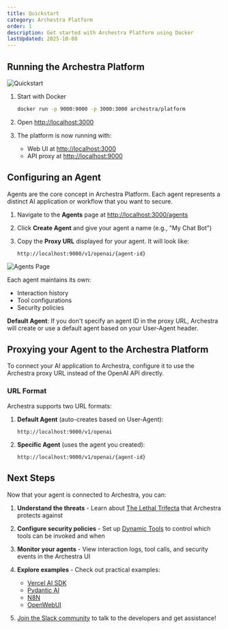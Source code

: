 ```yaml
---
title: Quickstart
category: Archestra Platform
order: 1
description: Get started with Archestra Platform using Docker
lastUpdated: 2025-10-08
---
```


## Running the Archestra Platform

![Quickstart](/docs/platfrom/quickstart-1.png)

1. Start with Docker

   ```bash
   docker run -p 9000:9000 -p 3000:3000 archestra/platform
   ```

2. Open <http://localhost:3000>

3. The platform is now running with:
   - Web UI at <http://localhost:3000>
   - API proxy at <http://localhost:9000>

## Configuring an Agent

Agents are the core concept in Archestra Platform. Each agent represents a distinct AI application or workflow that you want to secure.

1. Navigate to the **Agents** page at <http://localhost:3000/agents>

2. Click **Create Agent** and give your agent a name (e.g., "My Chat Bot")

3. Copy the **Proxy URL** displayed for your agent. It will look like:

   ```text
   http://localhost:9000/v1/openai/{agent-id}
   ```

![Agents Page](/docs/platfrom/agents-page.png)

Each agent maintains its own:

- Interaction history
- Tool configurations
- Security policies

**Default Agent**: If you don't specify an agent ID in the proxy URL, Archestra will create or use a default agent based on your User-Agent header.

## Proxying your Agent to the Archestra Platform

To connect your AI application to Archestra, configure it to use the Archestra proxy URL instead of the OpenAI API directly.

### URL Format

Archestra supports two URL formats:

1. **Default Agent** (auto-creates based on User-Agent):

   ```text
   http://localhost:9000/v1/openai
   ```

2. **Specific Agent** (uses the agent you created):

   ```text
   http://localhost:9000/v1/openai/{agent-id}
   ```

## Next Steps

Now that your agent is connected to Archestra, you can:

1. **Understand the threats** - Learn about [The Lethal Trifecta](https://www.archestra.ai/docs/platform-lethal-trifecta) that Archestra protects against

2. **Configure security policies** - Set up [Dynamic Tools](https://www.archestra.ai/docs/platform-dynamic-tools#mark-tools) to control which tools can be invoked and when

3. **Monitor your agents** - View interaction logs, tool calls, and security events in the Archestra UI

4. **Explore examples** - Check out practical examples:
   - [Vercel AI SDK](https://www.archestra.ai/docs/platform-vercel-ai-example)
   - [Pydantic AI](https://www.archestra.ai/docs/platform-pydantic-example)
   - [N8N](https://www.archestra.ai/docs/platform-n8n-example)
   - [OpenWebUI](https://www.archestra.ai/docs/platform-openwebui-example)

5. [Join the Slack community](https://join.slack.com/t/archestracommunity/shared_invite/zt-39yk4skox-zBF1NoJ9u4t59OU8XxQChg) to talk to the developers and get assistance!
